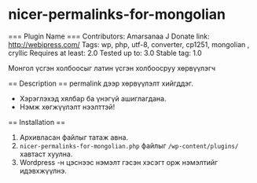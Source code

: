 # nicer-permalinks-for-mongolian
=== Plugin Name ===
Contributors: Amarsanaa J
Donate link: http://webipress.com/
Tags: wp, php, utf-8, converter, cp1251, mongolian , cryllic
Requires at least: 2.0
Tested up to: 3.0
Stable tag: 1.0

Mонгол үсгэн холбоосыг латин үсгэн холбоосруу хөрвүүлэгч

== Description ==
 permalink дээр хөрвүүлэлт хийгддэг.

- Хэрэглэхэд хялбар ба үнэгүй ашиглагдана.
- Нэмж хөгжүүлэлт нээлттэй!



== Installation ==

1. Архивласан файлыг татаж авна.
2. `nicer-permalinks-for-mongolian.php` файлыг  `/wp-content/plugins/` хавтаст хуулна.
3. Wordpress -н цэснээс нэмэлт гэсэн хэсэгт орж нэмэлтийг идэвхжүүлнэ.

